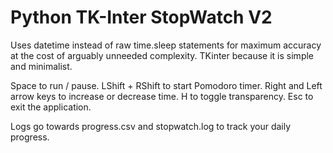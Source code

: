 # Python TK-Inter StopWatch V2
Uses datetime instead of raw time.sleep statements for maximum accuracy at the cost of arguably unneeded complexity. TKinter because it is simple and minimalist.

Space to run / pause. LShift + RShift to start Pomodoro timer. Right and Left arrow keys to increase or decrease time. H to toggle transparency. Esc to exit the application.

Logs go towards progress.csv and stopwatch.log to track your daily progress.